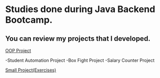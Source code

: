 # Studies done during Java Backend Bootcamp.

## You can review my projects that I developed.
[OOP Project](https://github.com/cagrikucukbesleme/JavaBackendBootcamp/tree/master/OopProjects/src)


-Student Automation Project
-Box Fight Project
-Salary Counter Project




[Small Project(Exercises)](https://github.com/cagrikucukbesleme/JavaBackendBootcamp/tree/master/SmalProjects/src)
